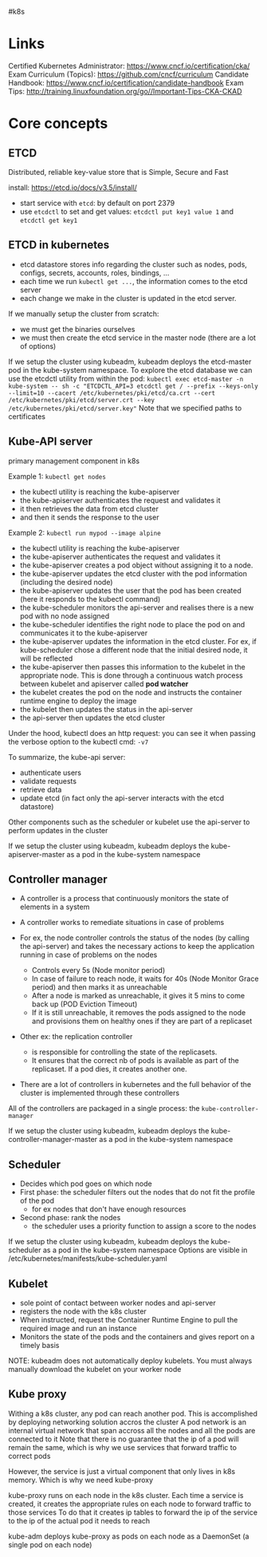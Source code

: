 #k8s

# Links

Certified Kubernetes Administrator: https://www.cncf.io/certification/cka/
Exam Curriculum (Topics): https://github.com/cncf/curriculum
Candidate Handbook: https://www.cncf.io/certification/candidate-handbook
Exam Tips: http://training.linuxfoundation.org/go//Important-Tips-CKA-CKAD

# Core concepts

## ETCD

Distributed, reliable key-value store that is Simple, Secure and Fast

install: https://etcd.io/docs/v3.5/install/

- start service with `etcd`: by default on port 2379
- use `etcdctl` to set and get values: `etcdctl put key1 value 1` and `etcdctl get key1`

## ETCD in kubernetes

- etcd datastore stores info regarding the cluster such as nodes, pods, configs, secrets, accounts, roles, bindings, ...
- each time we run `kubectl get ...`, the information comes to the etcd server
- each change we make in the cluster is updated in the etcd server.

If we manually setup the cluster from scratch:

- we must get the binaries ourselves
- we must then create the etcd service in the master node (there are a lot of options)

If we setup the cluster using kubeadm, kubeadm deploys the etcd-master pod in the kube-system namespace.
To explore the etcd database we can use the etcdctl utility from within the pod:
`kubectl exec etcd-master -n kube-system -- sh -c "ETCDCTL_API=3 etcdctl get / --prefix --keys-only --limit=10 --cacert /etc/kubernetes/pki/etcd/ca.crt --cert /etc/kubernetes/pki/etcd/server.crt --key /etc/kubernetes/pki/etcd/server.key"`
Note that we specified paths to certificates

## Kube-API server

primary management component in k8s

Example 1: `kubectl get nodes`

- the kubectl utility is reaching the kube-apiserver
- the kube-apiserver authenticates the request and validates it
- it then retrieves the data from etcd cluster
- and then it sends the response to the user

Example 2: `kubectl run mypod --image alpine`

- the kubectl utility is reaching the kube-apiserver
- the kube-apiserver authenticates the request and validates it
- the kube-apiserver creates a pod object without assigning it to a node.
- the kube-apiserver updates the etcd cluster with the pod information (including the desired node)
- the kube-apiserver updates the user that the pod has been created (here it responds to the kubectl command)
- the kube-scheduler monitors the api-server and realises there is a new pod with no node assigned
- the kube-scheduler identifies the right node to place the pod on and communicates it to the kube-apiserver
- the kube-apiserver updates the information in the etcd cluster. For ex, if kube-scheduler chose a different node that the initial desired node, it will be reflected
- the kube-apiserver then passes this information to the kubelet in the appropriate node. This is done through a continuous watch process between kubelet and apiserver called **pod watcher**
- the kubelet creates the pod on the node and instructs the container runtime engine to deploy the image
- the kubelet then updates the status in the api-server
- the api-server then updates the etcd cluster

Under the hood, kubectl does an http request: you can see it when passing the verbose option to the kubectl cmd: `-v7`

To summarize, the kube-api server:

- authenticate users
- validate requests
- retrieve data
- update etcd (in fact only the api-server interacts with the etcd datastore)

Other components such as the scheduler or kubelet use the api-server to perform updates in the cluster

If we setup the cluster using kubeadm, kubeadm deploys the kube-apiserver-master as a pod in the kube-system namespace

## Controller manager

- A controller is a process that continuously monitors the state of elements in a system
- A controller works to remediate situations in case of problems
- For ex, the node controller controls the status of the nodes (by calling the api-server) and takes the necessary actions to keep the application running in case of problems on the nodes

  - Controls every 5s (Node monitor period)
  - In case of failure to reach node, it waits for 40s (Node Monitor Grace period) and then marks it as unreachable
  - After a node is marked as unreachable, it gives it 5 mins to come back up (POD Eviction Timeout)
  - If it is still unreachable, it removes the pods assigned to the node and provisions them on healthy ones if they are part of a replicaset

- Other ex: the replication controller

  - is responsible for controlling the state of the replicasets.
  - It ensures that the correct nb of pods is available as part of the replicaset. If a pod dies, it creates another one.

- There are a lot of controllers in kubernetes and the full behavior of the cluster is implemented through these controllers

All of the controllers are packaged in a single process: the `kube-controller-manager`

If we setup the cluster using kubeadm, kubeadm deploys the kube-controller-manager-master as a pod in the kube-system namespace

## Scheduler

- Decides which pod goes on which node
- First phase: the scheduler filters out the nodes that do not fit the profile of the pod
  - for ex nodes that don't have enough resources
- Second phase: rank the nodes
  - the scheduler uses a priority function to assign a score to the nodes

If we setup the cluster using kubeadm, kubeadm deploys the kube-scheduler as a pod in the kube-system namespace
Options are visible in /etc/kubernetes/manifests/kube-scheduler.yaml

## Kubelet

- sole point of contact between worker nodes and api-server
- registers the node with the k8s cluster
- When instructed, request the Container Runtime Engine to pull the required image and run an instance
- Monitors the state of the pods and the containers and gives report on a timely basis

NOTE: kubeadm does not automatically deploy kubelets. You must always manually download the kubelet on your worker node

## Kube proxy

Withing a k8s cluster, any pod can reach another pod. This is accomplished by deploying networking solution accros the cluster
A pod network is an internal virtual network that span accross all the nodes and all the pods are connected to it
Note that there is no guarantee that the ip of a pod will remain the same, which is why we use services that forward traffic to correct pods

However, the service is just a virtual component that only lives in k8s memory. Which is why we need kube-proxy

kube-proxy runs on each node in the k8s cluster.
Each time a service is created, it creates the appropriate rules on each node to forward traffic to those services
To do that it creates ip tables to forward the ip of the service to the ip of the actual pod it needs to reach

kube-adm deploys kube-proxy as pods on each node as a DaemonSet (a single pod on each node)
